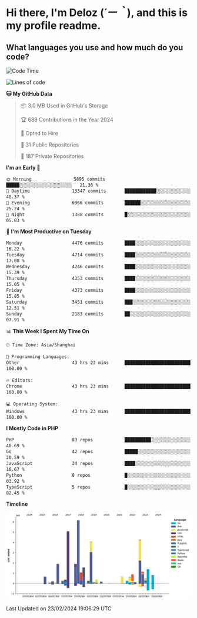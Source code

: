 # **Hi there, I'm Deloz (*´ー｀*), and this is my profile readme.**

## **What languages you use and how much do you code?**

<!--START_SECTION:waka-->
![Code Time](http://img.shields.io/badge/Code%20Time-3%2C359%20hrs%2039%20mins-blue)

![Lines of code](https://img.shields.io/badge/From%20Hello%20World%20I%27ve%20Written-35.1%20million%20lines%20of%20code-blue)

**🐱 My GitHub Data** 

> 📦 3.0 MB Used in GitHub's Storage 
 > 
> 🏆 689 Contributions in the Year 2024
 > 
> 💼 Opted to Hire
 > 
> 📜 31 Public Repositories 
 > 
> 🔑 187 Private Repositories 
 > 
**I'm an Early 🐤** 

```text
🌞 Morning                5895 commits        █████░░░░░░░░░░░░░░░░░░░░   21.36 % 
🌆 Daytime                13347 commits       ████████████░░░░░░░░░░░░░   48.37 % 
🌃 Evening                6966 commits        ██████░░░░░░░░░░░░░░░░░░░   25.24 % 
🌙 Night                  1388 commits        █░░░░░░░░░░░░░░░░░░░░░░░░   05.03 % 
```
📅 **I'm Most Productive on Tuesday** 

```text
Monday                   4476 commits        ████░░░░░░░░░░░░░░░░░░░░░   16.22 % 
Tuesday                  4714 commits        ████░░░░░░░░░░░░░░░░░░░░░   17.08 % 
Wednesday                4246 commits        ████░░░░░░░░░░░░░░░░░░░░░   15.39 % 
Thursday                 4153 commits        ████░░░░░░░░░░░░░░░░░░░░░   15.05 % 
Friday                   4373 commits        ████░░░░░░░░░░░░░░░░░░░░░   15.85 % 
Saturday                 3451 commits        ███░░░░░░░░░░░░░░░░░░░░░░   12.51 % 
Sunday                   2183 commits        ██░░░░░░░░░░░░░░░░░░░░░░░   07.91 % 
```


📊 **This Week I Spent My Time On** 

```text
🕑︎ Time Zone: Asia/Shanghai

💬 Programming Languages: 
Other                    43 hrs 23 mins      █████████████████████████   100.00 % 

🔥 Editors: 
Chrome                   43 hrs 23 mins      █████████████████████████   100.00 % 

💻 Operating System: 
Windows                  43 hrs 23 mins      █████████████████████████   100.00 % 
```

**I Mostly Code in PHP** 

```text
PHP                      83 repos            ██████████░░░░░░░░░░░░░░░   40.69 % 
Go                       42 repos            █████░░░░░░░░░░░░░░░░░░░░   20.59 % 
JavaScript               34 repos            ████░░░░░░░░░░░░░░░░░░░░░   16.67 % 
Python                   8 repos             █░░░░░░░░░░░░░░░░░░░░░░░░   03.92 % 
TypeScript               5 repos             █░░░░░░░░░░░░░░░░░░░░░░░░   02.45 % 
```



**Timeline**

![Lines of Code chart](https://raw.githubusercontent.com/deloz/deloz/main/assets/bar_graph.png)


 Last Updated on 23/02/2024 19:06:29 UTC
<!--END_SECTION:waka-->

